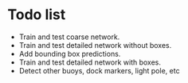 # Todo list

* Train and test coarse network.
* Train and test detailed network without boxes.
* Add bounding box predictions.
* Train and test detailed network with boxes.
* Detect other buoys, dock markers, light pole, etc
